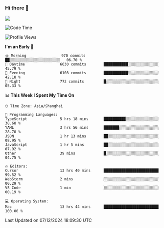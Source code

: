 ### Hi there 👋

<!--
**JJAYCHEN1e/jjaychen1e** is a ✨ _special_ ✨ repository because its `README.md` (this file) appears on your GitHub profile.

Here are some ideas to get you started:

- 🔭 I’m currently working on ...
- 🌱 I’m currently learning ...
- 👯 I’m looking to collaborate on ...
- 🤔 I’m looking for help with ...
- 💬 Ask me about ...
- 📫 How to reach me: ...
- 😄 Pronouns: ...
- ⚡ Fun fact: ...
-->

[![](https://github-readme-stats.vercel.app/api?username=jjaychen1e&show_icons=true)](https://github.com/jjaychen1e/github-readme-stats?count_private=true)

<!--START_SECTION:waka-->
![Code Time](http://img.shields.io/badge/Code%20Time-1%2C637%20hrs%2026%20mins-blue)

![Profile Views](http://img.shields.io/badge/Profile%20Views-5-blue)

**I'm an Early 🐤** 

```text
🌞 Morning                970 commits         ██░░░░░░░░░░░░░░░░░░░░░░░   06.70 % 
🌆 Daytime                6630 commits        ███████████░░░░░░░░░░░░░░   45.79 % 
🌃 Evening                6108 commits        ███████████░░░░░░░░░░░░░░   42.18 % 
🌙 Night                  772 commits         █░░░░░░░░░░░░░░░░░░░░░░░░   05.33 % 
```


📊 **This Week I Spent My Time On** 

```text
🕑︎ Time Zone: Asia/Shanghai

💬 Programming Languages: 
TypeScript               5 hrs 18 mins       ██████████░░░░░░░░░░░░░░░   38.68 % 
YAML                     3 hrs 56 mins       ███████░░░░░░░░░░░░░░░░░░   28.70 % 
JSON                     1 hr 13 mins        ██░░░░░░░░░░░░░░░░░░░░░░░   08.95 % 
JavaScript               1 hr 5 mins         ██░░░░░░░░░░░░░░░░░░░░░░░   07.92 % 
Other                    39 mins             █░░░░░░░░░░░░░░░░░░░░░░░░   04.75 % 

🔥 Editors: 
Cursor                   13 hrs 40 mins      █████████████████████████   99.52 % 
WebStorm                 2 mins              ░░░░░░░░░░░░░░░░░░░░░░░░░   00.29 % 
VS Code                  1 min               ░░░░░░░░░░░░░░░░░░░░░░░░░   00.19 % 

💻 Operating System: 
Mac                      13 hrs 44 mins      █████████████████████████   100.00 % 
```


 Last Updated on 07/12/2024 18:09:30 UTC
<!--END_SECTION:waka-->
